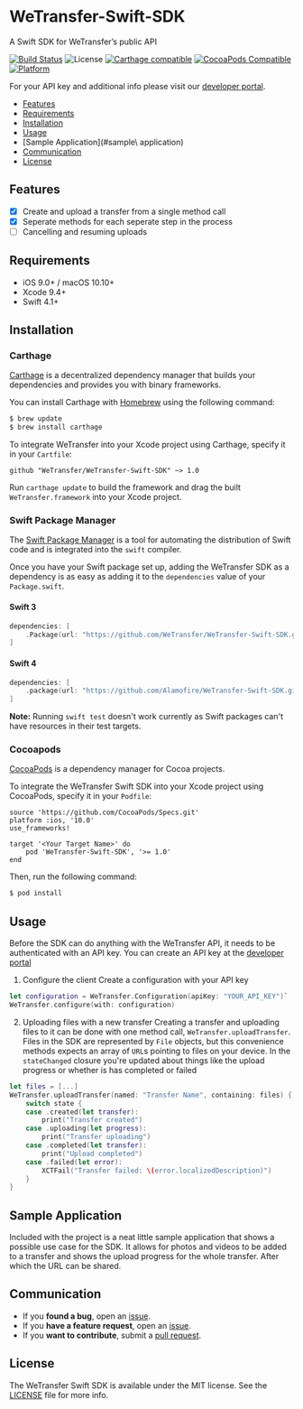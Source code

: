 # WeTransfer-Swift-SDK
A Swift SDK for WeTransfer’s public API

[![Build Status](https://travis-ci.com/WeTransfer/WeTransfer-Swift-SDK.svg?token=Ur5V2zzKmBJLmMYHKJTF&branch=master)](https://travis-ci.com/WeTransfer/WeTransfer)
![License](https://img.shields.io/badge/License-MIT-yellow.svg?style=flat)
[![Carthage compatible](https://img.shields.io/badge/Carthage-compatible-4BC51D.svg?style=flat)](https://github.com/Carthage/Carthage)
[![CocoaPods Compatible](https://img.shields.io/cocoapods/v/WeTransfer-Swift-SDK.svg)](https://cocoapods.org/pod/WeTransfer-Swift-SDK)
[![Platform](https://img.shields.io/cocoapods/p/WeTransfer-Swift-SDK.svg?style=flat)](http://cocoapods.org/pods/WeTransfer-Swift-SDK)

For your API key and additional info please visit our [developer portal](https://developers.wetransfer.com).

- [Features](#features)
- [Requirements](#requirements)
- [Installation](#installation)
- [Usage](#usage)
- [Sample Application](#sample\ application)
- [Communication](#communication)
- [License](#license)

## Features

- [x] Create and upload a transfer from a single method call
- [x] Seperate methods for each seperate step in the process
- [ ] Cancelling and resuming uploads

## Requirements
- iOS 9.0+ / macOS 10.10+
- Xcode 9.4+
- Swift 4.1+

## Installation

### Carthage

[Carthage](https://github.com/Carthage/Carthage) is a decentralized dependency manager that builds your dependencies and provides you with binary frameworks.

You can install Carthage with [Homebrew](https://brew.sh/) using the following command:

```bash
$ brew update
$ brew install carthage
```

To integrate WeTransfer into your Xcode project using Carthage, specify it in your `Cartfile`:

```ogdl
github "WeTransfer/WeTransfer-Swift-SDK" ~> 1.0
```

Run `carthage update` to build the framework and drag the built `WeTransfer.framework` into your Xcode project.

### Swift Package Manager

The [Swift Package Manager](https://swift.org/package-manager/) is a tool for automating the distribution of Swift code and is integrated into the `swift` compiler.

Once you have your Swift package set up, adding the WeTransfer SDK as a dependency is as easy as adding it to the `dependencies` value of your `Package.swift`.

#### Swift 3

```swift
dependencies: [
    .Package(url: "https://github.com/WeTransfer/WeTransfer-Swift-SDK.git", majorVersion: 1)
]
```

#### Swift 4

```swift
dependencies: [
    .package(url: "https://github.com/Alamofire/WeTransfer-Swift-SDK.git", from: "1.0   ")
]
```

**Note:** Running `swift test` doesn't work currently as Swift packages can't have resources in their test targets. 

### Cocoapods

[CocoaPods](http://cocoapods.org) is a dependency manager for Cocoa projects.

To integrate the WeTransfer Swift SDK into your Xcode project using CocoaPods, specify it in your `Podfile`:

```rubygi
source 'https://github.com/CocoaPods/Specs.git'
platform :ios, '10.0'
use_frameworks!

target '<Your Target Name>' do
    pod 'WeTransfer-Swift-SDK', '>= 1.0'
end
```

Then, run the following command:

```bash
$ pod install
```

## Usage
Before the SDK can do anything with the WeTransfer API, it needs to be authenticated with an API key. You can create an API key at the [developer portal](https://developers.wetransfer.com)

1. Configure the client
Create a configuration with your API key
```swift
let configuration = WeTransfer.Configuration(apiKey: "YOUR_API_KEY")`
WeTransfer.configure(with: configuration)
```
2. Uploading files with a new transfer
Creating a transfer and uploading files to it can be done with one method call, `WeTransfer.uploadTransfer`. Files in the SDK are represented by `File` objects, but this convenience methods expects an array of `URL`s pointing to files on your device.
In the `stateChanged` closure you're updated about things like the upload progress or whether is has completed or failed
```swift
let files = [...]
WeTransfer.uploadTransfer(named: "Transfer Name", containing: files) { state in
    switch state {
    case .created(let transfer):
        print("Transfer created")
    case .uploading(let progress):
        print("Transfer uploading")
    case .completed(let transfer):
        print("Upload completed")
    case .failed(let error):
        XCTFail("Transfer failed: \(error.localizedDescription)")
    }
}
```

## Sample Application
Included with the project is a neat little sample application that shows a possible use case for the SDK. It allows for photos and videos to be added to a transfer and shows the upload progress for the whole transfer. After which the URL can be shared.

## Communication

- If you **found a bug**, open an [issue](https://github.com/WeTransfer/WeTransfer-Swift-SDK/issues).
- If you **have a feature request**, open an [issue](https://github.com/WeTransfer/WeTransfer-Swift-SDK/issues).
- If you **want to contribute**, submit a [pull request](https://github.com/WeTransfer/WeTransfer-Swift-SDK/pulls).

## License

The WeTransfer Swift SDK is available under the MIT license. See the [LICENSE](https://github.com/WeTransfer/WeTransfer-Swift-SDK/blob/develop/LICENSE) file for more info.